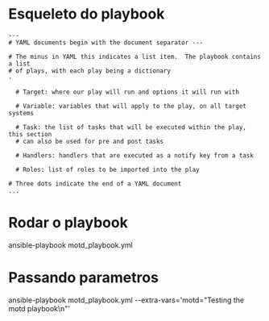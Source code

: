 # Esqueleto do playbook
```
---
# YAML documents begin with the document separator ---

# The minus in YAML this indicates a list item.  The playbook contains a list 
# of plays, with each play being a dictionary
-

  # Target: where our play will run and options it will run with

  # Variable: variables that will apply to the play, on all target systems

  # Task: the list of tasks that will be executed within the play, this section
  # can also be used for pre and post tasks

  # Handlers: handlers that are executed as a notify key from a task

  # Roles: list of roles to be imported into the play

# Three dots indicate the end of a YAML document
...
```

# Rodar o playbook
ansible-playbook motd_playbook.yml

# Passando parametros
ansible-playbook motd_playbook.yml --extra-vars='motd="Testing the motd playbook\n"'
